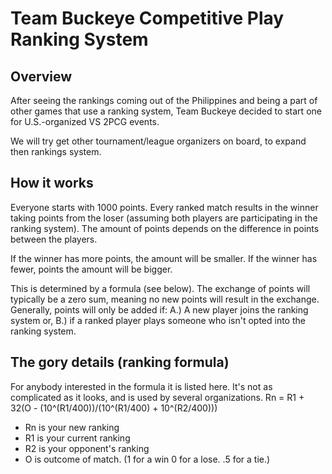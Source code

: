 # Team Buckeye Competitive Play Ranking System
## Overview
After seeing the rankings coming out of the Philippines and being a part of other games that use a ranking system, Team Buckeye decided to start one for U.S.-organized VS 2PCG events.
  
We will try get other tournament/league organizers on board, to expand then rankings system. 

## How it works
Everyone starts with 1000 points. Every ranked match results in the winner taking points from the loser (assuming both players are participating in the ranking system). The amount of points depends on the difference in points between the players. 

If the winner has more points, the amount will be smaller. If the winner has fewer, points the amount will be bigger. 

This is determined by a formula (see below). The exchange of points will typically be a zero sum, meaning no new points will result in the exchange. Generally, points will only be added if: A.) A new player joins the ranking system or, B.) if a ranked player plays someone who isn't opted into the ranking system. 

## The gory details (ranking formula)
For anybody interested in the formula it is listed here. It's not as complicated as it looks, and is used by several organizations. 
Rn = R1 + 32(O - (10^(R1/400))/(10^(R1/400) + 10^(R2/400))) 

- Rn is your new ranking 
- R1 is your current ranking 
- R2 is your opponent's ranking 
- O is outcome of match. (1 for a win 0 for a lose. .5 for a tie.)
<!--stackedit_data:
eyJoaXN0b3J5IjpbLTU5OTA3NDY5MCwxMjQzNTYxMzQwXX0=
-->